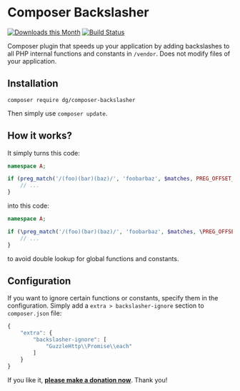 Composer Backslasher
====================

[![Downloads this Month](https://img.shields.io/packagist/dm/dg/composer-backslasher.svg)](https://packagist.org/packages/dg/composer-backslasher)
[![Build Status](https://travis-ci.org/dg/composer-backslasher.svg?branch=master)](https://travis-ci.org/dg/composer-backslasher)

Composer plugin that speeds up your application by adding backslashes to all PHP internal functions and constants in `/vendor`.
Does not modify files of your application.

Installation
------------

```
composer require dg/composer-backslasher
```

Then simply use `composer update`.


How it works?
-------------

It simply turns this code:

```php
namespace A;

if (preg_match('/(foo)(bar)(baz)/', 'foobarbaz', $matches, PREG_OFFSET_CAPTURE)) {
	// ...
}
```

into this code:

```php
namespace A;

if (\preg_match('/(foo)(bar)(baz)/', 'foobarbaz', $matches, \PREG_OFFSET_CAPTURE)) {
	// ...
}
```

to avoid double lookup for global functions and constants.


Configuration
-------------

If you want to ignore certain functions or constants, specify them in the configuration.
Simply add a `extra > backslasher-ignore` section to `composer.json` file:

```js
{
	"extra": {
		"backslasher-ignore": [
			"GuzzleHttp\\Promise\\each"
		]
	}
}
```

If you like it, **[please make a donation now](https://nette.org/make-donation?to=composer-backslasher)**. Thank you!
